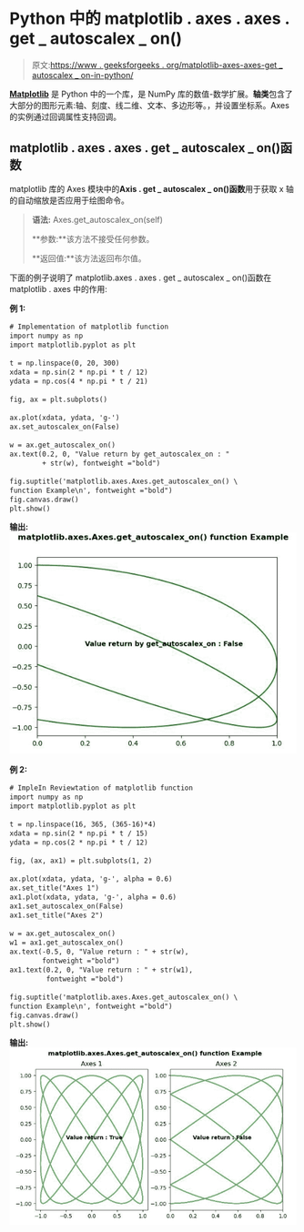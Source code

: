 # Python 中的 matplotlib . axes . axes . get _ autoscalex _ on()

> 原文:[https://www . geeksforgeeks . org/matplotlib-axes-axes-get _ autoscalex _ on-in-python/](https://www.geeksforgeeks.org/matplotlib-axes-axes-get_autoscalex_on-in-python/)

**[Matplotlib](https://www.geeksforgeeks.org/python-introduction-matplotlib/)** 是 Python 中的一个库，是 NumPy 库的数值-数学扩展。**轴类**包含了大部分的图形元素:轴、刻度、线二维、文本、多边形等。，并设置坐标系。Axes 的实例通过回调属性支持回调。

## matplotlib . axes . axes . get _ autoscalex _ on()函数

matplotlib 库的 Axes 模块中的**Axis . get _ autoscalex _ on()函数**用于获取 x 轴的自动缩放是否应用于绘图命令。

> **语法:** Axes.get_autoscalex_on(self)
> 
> **参数:**该方法不接受任何参数。
> 
> **返回值:**该方法返回布尔值。

下面的例子说明了 matplotlib.axes . axes . get _ autoscalex _ on()函数在 matplotlib . axes 中的作用:

**例 1:**

```
# Implementation of matplotlib function  
import numpy as np
import matplotlib.pyplot as plt

t = np.linspace(0, 20, 300)
xdata = np.sin(2 * np.pi * t / 12)
ydata = np.cos(4 * np.pi * t / 21)

fig, ax = plt.subplots()

ax.plot(xdata, ydata, 'g-')
ax.set_autoscalex_on(False)

w = ax.get_autoscalex_on()
ax.text(0.2, 0, "Value return by get_autoscalex_on : " 
        + str(w), fontweight ="bold")

fig.suptitle('matplotlib.axes.Axes.get_autoscalex_on() \
function Example\n', fontweight ="bold")
fig.canvas.draw()
plt.show()
```

**输出:**
![](img/4e3da07b2fed50172e9b7eb9080438d1.png)

**例 2:**

```
# ImpleIn Reviewtation of matplotlib function  
import numpy as np
import matplotlib.pyplot as plt

t = np.linspace(16, 365, (365-16)*4)
xdata = np.sin(2 * np.pi * t / 15)
ydata = np.cos(2 * np.pi * t / 12)

fig, (ax, ax1) = plt.subplots(1, 2)

ax.plot(xdata, ydata, 'g-', alpha = 0.6)
ax.set_title("Axes 1")
ax1.plot(xdata, ydata, 'g-', alpha = 0.6)
ax1.set_autoscalex_on(False)
ax1.set_title("Axes 2")

w = ax.get_autoscalex_on()
w1 = ax1.get_autoscalex_on()
ax.text(-0.5, 0, "Value return : " + str(w), 
        fontweight ="bold")
ax1.text(0.2, 0, "Value return : " + str(w1), 
         fontweight ="bold")

fig.suptitle('matplotlib.axes.Axes.get_autoscalex_on() \
function Example\n', fontweight ="bold")
fig.canvas.draw()
plt.show()
```

**输出:**
![](img/58a8c06e7858d199ae9c6ac7f7d1d365.png)